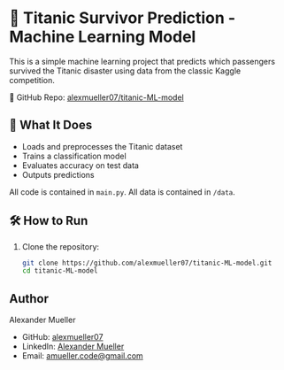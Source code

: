 # 🚢 Titanic Survivor Prediction - Machine Learning Model

This is a simple machine learning project that predicts which passengers survived the Titanic disaster using data from the classic Kaggle competition.

🔗 GitHub Repo: [alexmueller07/titanic-ML-model](https://github.com/alexmueller07/titanic-ML-model)

## 🧠 What It Does

- Loads and preprocesses the Titanic dataset
- Trains a classification model
- Evaluates accuracy on test data
- Outputs predictions

All code is contained in `main.py`.
All data is contained in `/data`.

## 🛠 How to Run

1. Clone the repository:
   ```bash
   git clone https://github.com/alexmueller07/titanic-ML-model.git
   cd titanic-ML-model

## Author

Alexander Mueller

- GitHub: [alexmueller07](https://github.com/alexmueller07)
- LinkedIn: [Alexander Mueller](https://www.linkedin.com/in/alexander-mueller-021658307/)
- Email: amueller.code@gmail.com
